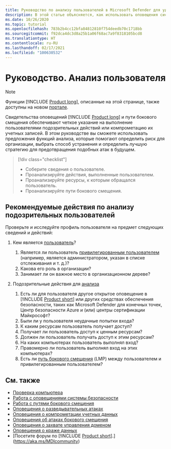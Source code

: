 ```yaml
---
title: Руководство по анализу пользователей в Microsoft Defender для удостоверений
description: В этой статье объясняется, как использовать оповещения системы безопасности Microsoft Defender для удостоверений для анализа подозрительных пользователей.
ms.date: 10/26/2020
ms.topic: tutorial
ms.openlocfilehash: 783b2b4cc12bfa84812810f754deedb70c1718bb
ms.sourcegitcommit: f92dca4dc3d8a25b1a06f68ac7a9f8318105bcd8
ms.translationtype: HT
ms.contentlocale: ru-RU
ms.lasthandoff: 02/17/2021
ms.locfileid: "100630532"
---
```

# <a name="tutorial-investigate-a-user"></a>Руководство. Анализ пользователя

> [!NOTE]
> Функции [!INCLUDE [Product long](includes/product-long.md)], описанные на этой странице, также доступны на новом [портале](https://portal.cloudappsecurity.com).

Свидетельства оповещений [!INCLUDE [Product long](includes/product-long.md)] и пути бокового смещения обеспечивают четкое указание на выполнение пользователями подозрительных действий или компрометацию их учетных записей. В этом руководстве вы сможете использовать предложения функций анализа, которые помогают определить риск для организации, выбрать способ устранения и определить лучшую стратегию для предотвращения подобных атак в будущем.

> [!div class="checklist"]
>
> - Соберите сведения о пользователе.
> - Проанализируйте действия, выполненные пользователем.
> - Проанализируйте ресурсы, к которым обращался пользователь.
> - Проанализируйте пути бокового смещения.

## <a name="recommended-investigation-steps-for-suspicious-users"></a>Рекомендуемые действия по анализу подозрительных пользователей

Проверьте и исследуйте профиль пользователя на предмет следующих сведений и действий:

1. Кем является [пользователь](entity-profiles.md)?
    1. Является ли пользователь [привилегированным пользователем](manage-sensitive-honeytoken-accounts.md) (например, является администратором, указан в списке отслеживания и т. д.)?
    1. Какова его роль в организации?
    1. Занимает ли он важное место в организационном дереве?

1. Подозрительные действия для [анализа](investigate-entity.md)
    1. Есть ли для пользователя другое открытое оповещение в [!INCLUDE [Product short](includes/product-short.md)] или других средствах обеспечения безопасности, таких как Microsoft Defender для конечных точек, Центр безопасности Azure и (или) центры сертификации Майкрософт?
    1. Были ли у пользователя неудачные попытки входа?
    1. К каким ресурсам пользователь получает доступ?
    1. Получает ли пользователь доступ к ценным ресурсам?
    1. Должен ли пользователь получать доступ к этим ресурсам?
    1. На каких компьютерах пользователь выполнял вход?
    1. Правомерно ли пользователь выполнял вход на этих компьютерах?
    1. Есть ли [путь бокового смещения](use-case-lateral-movement-path.md) (LMP) между пользователем и привилегированным пользователем?

## <a name="see-also"></a>См. также

- [Проверка компьютера](investigate-a-computer.md)
- [Работа с оповещениями системы безопасности](working-with-suspicious-activities.md)
- [Работа с путями бокового смещения](use-case-lateral-movement-path.md)
- [Оповещения о разведывательных атаках](reconnaissance-alerts.md)
- [Оповещения о компрометации учетных данных](compromised-credentials-alerts.md)
- [Оповещения об атаках бокового смещения](lateral-movement-alerts.md)
- [Оповещения о захвате управления доменом](domain-dominance-alerts.md)
- [Оповещения о краже данных](exfiltration-alerts.md)
- [Посетите форум по [!INCLUDE [Product short](includes/product-short.md)].](https://aka.ms/MDIcommunity)
